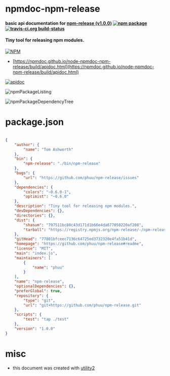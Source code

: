 # npmdoc-npm-release

#### basic api documentation for  [npm-release (v1.0.0)](https://github.com/phuu/npm-release#readme)  [![npm package](https://img.shields.io/npm/v/npmdoc-npm-release.svg?style=flat-square)](https://www.npmjs.org/package/npmdoc-npm-release) [![travis-ci.org build-status](https://api.travis-ci.org/npmdoc/node-npmdoc-npm-release.svg)](https://travis-ci.org/npmdoc/node-npmdoc-npm-release)

#### Tiny tool for releasing npm modules.

[![NPM](https://nodei.co/npm/npm-release.png?downloads=true&downloadRank=true&stars=true)](https://www.npmjs.com/package/npm-release)

- [https://npmdoc.github.io/node-npmdoc-npm-release/build/apidoc.html](https://npmdoc.github.io/node-npmdoc-npm-release/build/apidoc.html)

[![apidoc](https://npmdoc.github.io/node-npmdoc-npm-release/build/screenCapture.buildCi.browser.%252Ftmp%252Fbuild%252Fapidoc.html.png)](https://npmdoc.github.io/node-npmdoc-npm-release/build/apidoc.html)

![npmPackageListing](https://npmdoc.github.io/node-npmdoc-npm-release/build/screenCapture.npmPackageListing.svg)

![npmPackageDependencyTree](https://npmdoc.github.io/node-npmdoc-npm-release/build/screenCapture.npmPackageDependencyTree.svg)



# package.json

```json

{
    "author": {
        "name": "Tom Ashworth"
    },
    "bin": {
        "npm-release": "./bin/npm-release"
    },
    "bugs": {
        "url": "https://github.com/phuu/npm-release/issues"
    },
    "dependencies": {
        "colors": "~0.6.0-1",
        "optimist": "~0.6.0"
    },
    "description": "Tiny tool for releasing npm modules.",
    "devDependencies": {},
    "directories": {},
    "dist": {
        "shasum": "797511bc80c43d171d1b66e4da677050220af208",
        "tarball": "https://registry.npmjs.org/npm-release/-/npm-release-1.0.0.tgz"
    },
    "gitHead": "77801bfceec7136c64725ed3732320e4fa51b41d",
    "homepage": "https://github.com/phuu/npm-release#readme",
    "license": "MIT",
    "main": "index.js",
    "maintainers": [
        {
            "name": "phuu"
        }
    ],
    "name": "npm-release",
    "optionalDependencies": {},
    "preferGlobal": true,
    "repository": {
        "type": "git",
        "url": "git+https://github.com/phuu/npm-release.git"
    },
    "scripts": {
        "test": "tap ./test"
    },
    "version": "1.0.0"
}
```



# misc
- this document was created with [utility2](https://github.com/kaizhu256/node-utility2)

